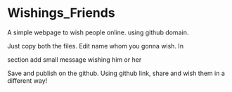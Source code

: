 # Wishings_Friends
A simple webpage to wish people online.
using github domain.

Just copy both the files.
Edit name whom you gonna wish.
In <p> section add small message wishing him or her</p>
Save and publish on the github.
Using github link, share and wish them in a different way!
